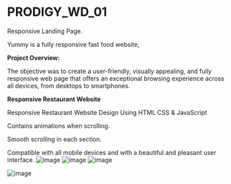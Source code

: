 # PRODIGY_WD_01
Responsive Landing Page.

Yummy is a fully responsive fast food website,

**Project Overview:**

The objective was to create a user-friendly, visually appealing, and fully responsive web page that offers an exceptional browsing experience across all devices, from desktops to smartphones.

**Responsive Restaurant Website**


Responsive Restaurant Website Design Using HTML CSS & JavaScript


Contains animations when scrolling.


Smooth scrolling in each section.


Compatible with all mobile devices and with a beautiful and pleasant user interface.
![image](https://github.com/srijasuyambu7168/PRODIGY_WD_01/assets/172833137/c4293b9a-ec36-44d0-9388-892d632fa6de)
![image](https://github.com/srijasuyambu7168/PRODIGY_WD_01/assets/172833137/e087d30b-fa0f-4589-ad0c-28984d4d410f)
![image](https://github.com/srijasuyambu7168/PRODIGY_WD_01/assets/172833137/194e3316-1787-4528-8f2d-63c02f93cfbb)

![image](https://github.com/srijasuyambu7168/PRODIGY_WD_01/assets/172833137/481c91f0-8aa1-4950-b541-055d77d8f90b)
